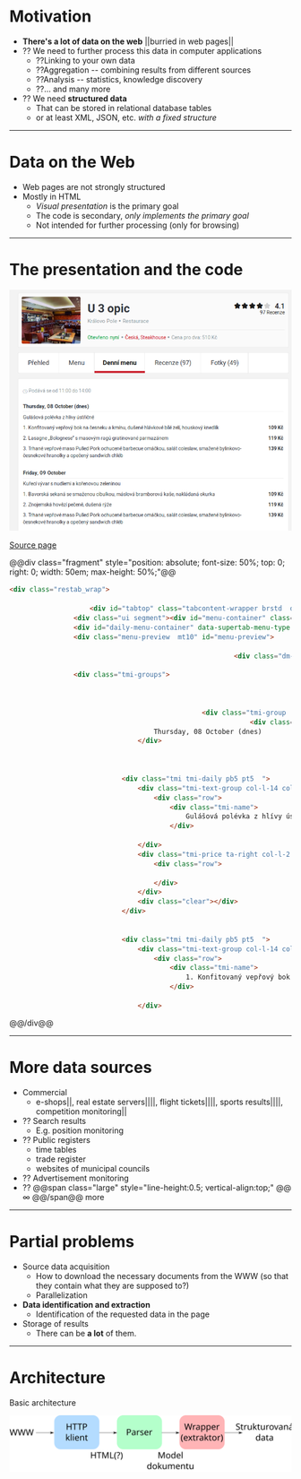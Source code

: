 # Motivation

- **There's a lot of data on the web** ||burried in web pages||
- ?? We need to further process this data in computer applications
	- ??Linking to your own data
	- ??Aggregation -- combining results from different sources
	- ??Analysis -- statistics, knowledge discovery
	- ??... and many more
- ?? We need **structured data**
	- That can be stored in relational database tables
	- or at least XML, JSON, etc. *with a fixed structure*

---

# Data on the Web
- Web pages are not strongly structured
- Mostly in HTML
	- *Visual presentation* is the primary goal
	- The code is secondary, *only implements the primary goal*
	- Not intended for further processing (only for browsing)

---

# The presentation and the code
![opice](assets/opice.png) <!-- .element: style="height:700px;float:left;margin-right:2em" -->

[Source page](https://www.zomato.com/cs/brno/u-3-opic-kr%C3%A1lovo-pole-brno-sever/denn%C3%AD-menu)

@@div class="fragment" style="position: absolute; font-size: 50%; top: 0; right: 0; width: 50em; max-height: 50%;"@@
```html
<div class="restab_wrap">

                    <div id="tabtop" class="tabcontent-wrapper brstd  daily-menu ">
                <div class="ui segment"><div id="menu-container" class="relative">            <div class="clear"></div>
                <div id="daily-menu-container" data-supertab-menu-type = "daily-menu" class="supertab-data-container ">
                <div class="menu-preview  mt10" id="menu-preview">
                                                
                                                        <div class="dm-serving-time mbot0" data-icon="c">Podává se od 11:00 do 14:00</div>
                
                <div class="tmi-groups">
                                                                                                                                                            
                                                                                                                                                                
                                                
                                                <div class="tmi-group  mtop">
                                                            <div class="tmi-group-name bold fontsize3 pb5 bb">
                                    Thursday, 08 October (dnes)
                                </div>
                            
                                                                            
                                                        
                            <div class="tmi tmi-daily pb5 pt5  ">
                                <div class="tmi-text-group col-l-14 col-s-14">
                                    <div class="row">
                                        <div class="tmi-name">
                                            Gulášová polévka z hlívy ústřičné
                                        </div>
                                                                            </div>
                                </div>
                                <div class="tmi-price ta-right col-l-2 col-s-2 bold600">
                                    <div class="row">
                                        
                                    </div>
                                </div>
                                <div class="clear"></div>
                            </div>
                                                    
                                                        
                            <div class="tmi tmi-daily pb5 pt5  ">
                                <div class="tmi-text-group col-l-14 col-s-14">
                                    <div class="row">
                                        <div class="tmi-name">
                                            1. Konfitovaný vepřový bok na česneku a kmínu, dušené hlávkové bílé zelí, houskový knedlík
                                        </div>
                                                                            </div>
								</div>
```
@@/div@@

---

# More data sources

- Commercial
	- e-shops||, real estate servers||||, flight tickets||||, sports results||||, competition monitoring||
- ?? Search results
	- E.g. position monitoring
- ?? Public registers
	- time tables
	- trade register
	- websites of municipal councils
- ?? Advertisement monitoring
- ?? @@span class="large" style="line-height:0.5; vertical-align:top;" @@ &#8734; @@/span@@ more

---

# Partial problems

- Source data acquisition
	- How to download the necessary documents from the WWW (so that they contain what they are supposed to?)
	- Parallelization
- **Data identification and extraction**
	- Identification of the requested data in the page
- Storage of results <!-- .element: class="grey" -->
	- There can be **a lot** of them. 

---

# Architecture

Basic architecture

![Architecture](assets/arch.svg) <!-- .element: width="100%" -->
